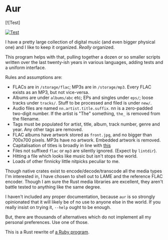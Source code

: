 # Aur
[![Test]

[![Test](https://github.com/snltd/aur-rs/actions/workflows/test.yml/badge.svg)](https://github.com/snltd/aur-rs/actions/workflows/test.yml)

I have a pretty large collection of digital music (and even bigger physical
one) and I like to keep it organized. *Really* organized.

This program helps with that, pulling together a dozen or so smaller scripts
written over the last twenty-ish years in various languages, adding tests and
a uniform interface.

Rules and assumptions are:

* FLACs are in `/storage/flac`; MP3s are in `/storage/mp3`. Every FLAC exists
  as an MP3, but not vice-versa.
* Albums are under `albums/abc` etc; EPs and singles under `eps/`; loose
  tracks under `tracks/`. Stuff to be processed and filed is under `new/`.
* Audio files are named `nn.artist.title.suffix`. nn is a zero-padded
  two-digit number. If the artist is "The" something, `the_` is removed from
  the filename.
* Tags must be populated for artist, title, album, track number, genre and
  year. Any other tags are removed.
* FLAC albums have artwork stored as `front.jpg`, and no bigger than 700x700
  pixels. MP3s have no artwork. Embedded artwork is removed.
* Capitalisation of titles is broadly in line with
  [this](https://www.ox.ac.uk/sites/files/oxford/Style%20Guide%20HT2016.pdf)
* Files not suffixed `flac` or `mp3` are silently ignored. (Expect by 
  `lintdir`). 
* Hitting a file which looks like music but isn't stops the world.
* Loads of other finnicky little nitpicks peculiar to me.

Though native crates exist to encode/decode/transcode all the media types I'm 
interested in, I have chosen to shell out to LAME and the reference FLAC 
encoder. Though I am sure the Rust media libraries are excellent, they aren't
battle tested to anything like the same degree.

I haven't included any proper documentation, because `aur` is so strongly
opinionated that it will likely be of no use to anyone else in the world. If 
you really insist on trying it, `--help` ought to be enough.

But, there are thousands of alternatives which do not implement all my personal
preferences. Use one of those.

This is a Rust rewrite of [a Ruby program](https://github.com/snltd/aur).
